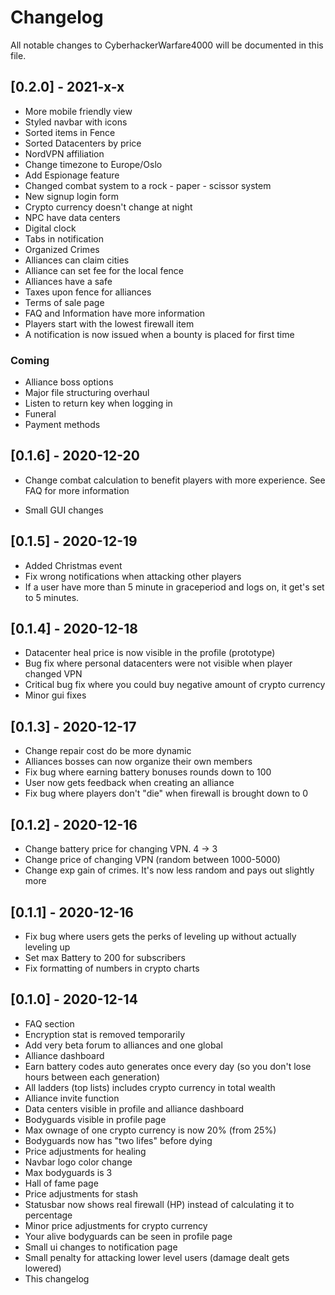 # Changelog

All notable changes to CyberhackerWarfare4000 will be documented in this file.

## [0.2.0] - 2021-x-x

- More mobile friendly view
- Styled navbar with icons
- Sorted items in Fence
- Sorted Datacenters by price
- NordVPN affiliation
- Change timezone to Europe/Oslo
- Add Espionage feature
- Changed combat system to a rock - paper - scissor system
- New signup login form
- Crypto currency doesn't change at night
- NPC have data centers
- Digital clock
- Tabs in notification
- Organized Crimes
- Alliances can claim cities
- Alliance can set fee for the local fence
- Alliances have a safe
- Taxes upon fence for alliances
- Terms of sale page
- FAQ and Information have more information
- Players start with the lowest firewall item
- A notification is now issued when a bounty is placed for first time

### Coming

- Alliance boss options
- Major file structuring overhaul
- Listen to return key when logging in
- Funeral
- Payment methods

## [0.1.6] - 2020-12-20

- Change combat calculation to benefit players with more experience. See FAQ for more information

- Small GUI changes

## [0.1.5] - 2020-12-19

- Added Christmas event
- Fix wrong notifications when attacking other players
- If a user have more than 5 minute in graceperiod and logs on, it get's set to 5 minutes.

## [0.1.4] - 2020-12-18

- Datacenter heal price is now visible in the profile (prototype)
- Bug fix where personal datacenters were not visible when player changed VPN
- Critical bug fix where you could buy negative amount of crypto currency
- Minor gui fixes

## [0.1.3] - 2020-12-17

- Change repair cost do be more dynamic
- Alliances bosses can now organize their own members
- Fix bug where earning battery bonuses rounds down to 100
- User now gets feedback when creating an alliance
- Fix bug where players don't "die" when firewall is brought down to 0

## [0.1.2] - 2020-12-16

- Change battery price for changing VPN. 4 -> 3
- Change price of changing VPN (random between 1000-5000)
- Change exp gain of crimes. It's now less random and pays out slightly more

## [0.1.1] - 2020-12-16

- Fix bug where users gets the perks of leveling up without actually leveling up
- Set max Battery to 200 for subscribers
- Fix formatting of numbers in crypto charts

## [0.1.0] - 2020-12-14

- FAQ section
- Encryption stat is removed temporarily
- Add very beta forum to alliances and one global
- Alliance dashboard
- Earn battery codes auto generates once every day (so you don't lose hours between each generation)
- All ladders (top lists) includes crypto currency in total wealth
- Alliance invite function
- Data centers visible in profile and alliance dashboard
- Bodyguards visible in profile page
- Max ownage of one crypto currency is now 20% (from 25%)
- Bodyguards now has "two lifes" before dying
- Price adjustments for healing
- Navbar logo color change
- Max bodyguards is 3
- Hall of fame page
- Price adjustments for stash
- Statusbar now shows real firewall (HP) instead of calculating it to percentage
- Minor price adjustments for crypto currency
- Your alive bodyguards can be seen in profile page
- Small ui changes to notification page
- Small penalty for attacking lower level users (damage dealt gets lowered)
- This changelog
